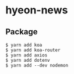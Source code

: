 # hyeon-news

## Package
```
$ yarn add koa
$ yarn add koa-router
$ yarn add axios
$ yarn add dotenv
$ yarn add --dev nodemon
```
